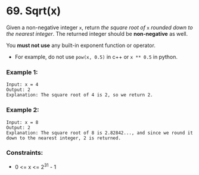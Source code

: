 # 69. Sqrt(x)

Given a non-negative integer `x`, return *the square root of* `x` *rounded down to the nearest integer*. The returned integer should be **non-negative** as well.

You **must not use** any built-in exponent function or operator.

- For example, do not use `pow(x, 0.5)` in c++ or `x ** 0.5` in python.

### Example 1:

```text
Input: x = 4
Output: 2
Explanation: The square root of 4 is 2, so we return 2.
```

### Example 2:

```text
Input: x = 8
Output: 2
Explanation: The square root of 8 is 2.82842..., and since we round it down to the nearest integer, 2 is returned.
```

### Constraints:

- 0 <= x <= 2<sup>31</sup> - 1
